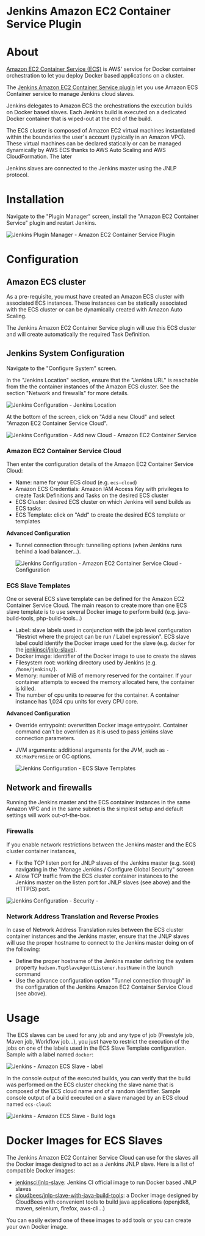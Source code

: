 # Jenkins Amazon EC2 Container Service Plugin

# About

[Amazon EC2 Container Service \(ECS)](https://aws.amazon.com/ecs/) is AWS' service for Docker container orchestration to let you deploy Docker based applications on a cluster. 

The [Jenkins Amazon EC2 Container Service plugin](https://wiki.jenkins-ci.org/display/JENKINS/Amazon+EC2+Container+Service+Plugin) let you use Amazon ECS Container service to manage Jenkins cloud slaves. 

Jenkins delegates to Amazon ECS the orchestrations the execution builds on Docker based slaves.
Each Jenkins build is executed on a dedicated Docker container that is wiped-out at the end of the build. 

The ECS cluster is composed of Amazon EC2 virtual machines instantiated within the boundaries the user's account (typically in an Amazon VPC). These virtual machines can be declared statically or can be managed dynamically by AWS ECS thanks to AWS Auto Scaling and AWS CloudFormation. The later 

Jenkins slaves are connected to the Jenkins master using the JNLP protocol.

# Installation

Navigate to the "Plugin Manager" screen, install the "Amazon EC2 Container Service" plugin and restart Jenkins.

   ![Jenkins Plugin Manager - Amazon EC2 Container Service Plugin](img/01-plugin-install.png)

# Configuration

## Amazon ECS cluster

As a pre-requisite, you must have created an Amazon ECS cluster with associated ECS instances. These instances can be statically associated with the ECS cluster or can be dynamically created with Amazon Auto Scaling.

The Jenkins Amazon EC2 Container Service plugin will use this ECS cluster and will create automatically the required Task Definition.


## Jenkins System Configuration

Navigate to the "Configure System" screen. 

In the "Jenkins Location" section, ensure that the "Jenkins URL" is reachable from the the container instances of the Amazon ECS cluster. See the section "Network and firewalls" for more details.

   ![Jenkins Configuration - Jenkins Location](img/02-0-cfg-jenkins-location.png)

At the bottom of the screen, click on "Add a new Cloud" and select "Amazon EC2 Container Service Cloud".

   ![Jenkins Configuration - Add new Cloud - Amazon EC2 Container Service](img/02-cfg-add-cloud.png)

### Amazon EC2 Container Service Cloud

Then enter the configuration details of the Amazon EC2 Container Service Cloud:

* Name: name for your ECS cloud (e.g. `ecs-cloud`)
* Amazon ECS Credentials: Amazon IAM Access Key with privileges to create Task Definitions and Tasks on the desired ECS cluster
* ECS Cluster: desired ECS cluster on which Jenkins will send builds as ECS tasks
* ECS Template: click on "Add" to create the desired ECS template or templates 

**Advanced Configuration**

* Tunnel connection through: tunnelling options (when Jenkins runs behind a load balancer...).

    ![Jenkins Configuration - Amazon EC2 Container Service Cloud - Configuration](img/04-cfg-ecs-add-template.png)


### ECS Slave Templates

One or several ECS slave template can be defined for the Amazon EC2 Container Service Cloud. The main reason to create more than one ECS slave template is to use several Docker image to perform build (e.g. java-build-tools, php-build-tools...)

* Label: slave labels used in conjunction with the job level configuration "Restrict where the project can be run / Label expression". ECS slave label could identify the Docker image used for the slave (e.g. `docker` for the [jenkinsci/jnlp-slave](https://hub.docker.com/r/jenkinsci/jnlp-slave/)).
* Docker image: identifier of the Docker image to use to create the slaves
* Filesystem root: working directory used by Jenkins (e.g. `/home/jenkins/`). 
* Memory: number of MiB of memory reserved for the container. If your container attempts to exceed the memory allocated here, the container is killed.
* The number of cpu units to reserve for the container. A container instance has 1,024 cpu units for every CPU core.

**Advanced Configuration**

* Override entrypoint: overwritten Docker image entrypoint. Container command can't be overriden as it is used to pass jenkins slave connection parameters.
* JVM arguments: additional arguments for the JVM, such as `-XX:MaxPermSize` or GC options.

   ![Jenkins Configuration - ECS Slave Templates ](img/05-cfg-ecs-slave-template.png)


## Network and firewalls

Running the Jenkins master and the ECS container instances in the same Amazon VPC and in the same subnet is the simplest setup and default settings will work out-of-the-box.

### Firewalls

If you enable network restrictions between the Jenkins master and the ECS cluster container instances, 

* Fix the TCP listen port for JNLP slaves of the Jenkins master (e.g. `5000`) navigating in the "Manage Jenkins / Configure Global Security" screen
* Allow TCP traffic from the ECS cluster container instances to the Jenkins master on the listen port for JNLP slaves (see above) and the HTTP(S) port.

![Jenkins Configuration - Security - ](img/cfg-security-jnlp-listen-port.png)

### Network Address Translation and Reverse Proxies

In case of Network Address Translation rules between the ECS cluster container instances and the Jenkins master, ensure that the JNLP slaves will use the proper hostname to connect to the Jenkins master doing on of the following:

* Define the proper hostname of the Jenkins master defining the system property `hudson.TcpSlaveAgentListener.hostName` in the launch command 
* Use the advance configuration option "Tunnel connection through" in the configuration of the Jenkins Amazon EC2 Container Service Cloud (see above).

# Usage

The ECS slaves can be used for any job and any type of job (Freestyle job, Maven job, Workflow job...), you just have to restrict the execution of the jobs on one of the labels used in the ECS Slave Template configuration. Sample with a label named `docker`:

![Jenkins - Amazon ECS Slave - label](img/06-0-job-label.png)

In the console output of the executed builds, you can verify that the build was performed on the ECS cluster checking the slave name that is composed of the ECS cloud name and of a random identifier. Sample console output of a build executed on a slave managed by an ECS cloud named `ecs-cloud`:

![Jenkins - Amazon ECS Slave - Build logs](img/06-job-build-logs.png)



# Docker Images for ECS Slaves

The Jenkins Amazon EC2 Container Service Cloud can use for the slaves all the Docker image designed to act as a Jenkins JNLP slave. Here is a list of compatible Docker images:

* [jenkinsci/jnlp-slave](https://hub.docker.com/r/jenkinsci/jnlp-slave/): Jenkins CI official image to run Docker based JNLP slaves
* [cloudbees/jnlp-slave-with-java-build-tools](https://hub.docker.com/r/cloudbees/jnlp-slave-with-java-build-tools/): a Docker image designed by CloudBees with convenient tools to build java applications (openjdk8, maven, selenium, firefox, aws-cli...)


You can easily extend one of these images to add tools or you can create your own Docker image.



